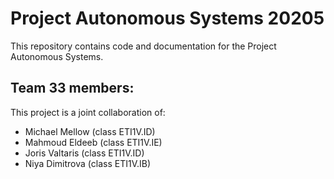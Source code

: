 # Project Autonomous Systems 20205

This repository contains code and documentation for the Project Autonomous Systems.

## Team 33 members:

This project is a joint collaboration of:

* Michael Mellow (class ETI1V.ID)
* Mahmoud Eldeeb (class ETI1V.IE)
* Joris Valtaris (class ETI1V.ID)
* Niya Dimitrova (class ETI1V.IB)
